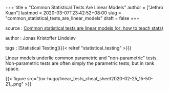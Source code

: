 +++
title = "Common Statistical Tests Are Linear Models"
author = ["Jethro Kuan"]
lastmod = 2020-03-07T23:42:52+08:00
slug = "common_statistical_tests_are_linear_models"
draft = false
+++

source
: [Common statistical tests are linear models (or: how to
    teach stats)](https://lindeloev.github.io/tests-as-linear/)

author
: Jonas Kristoffer Lindeløv

tags
: [Statistical Testing]({{< relref "statistical_testing" >}})

Linear models underlie common parametric and "non-parametric" tests.
Non-parametric tests are often simply the parametric tests, but in
rank space.

{{< figure src="/ox-hugo/linear_tests_cheat_sheet2020-02-25_15-50-21_.png" >}}

